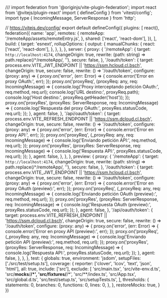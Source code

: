 /// <reference types="vitest" />
import federation from '@originjs/vite-plugin-federation';
import react from '@vitejs/plugin-react'
import { defineConfig } from 'vitest/config';
import type { IncomingMessage, ServerResponse } from 'http';

// https://vitejs.dev/config/
export default defineConfig({
  plugins: [
    react(),
    federation({
      name: 'app',
      remotes: {
        remoteApp: '/remoteApp/assets/remoteEntry.js',
      },
      shared: ['react', 'react-dom'],
    }),
  ],
  build: {
    target: 'esnext',
    rollupOptions: {
      output: {
        manualChunks: {
          react: ['react', 'react-dom'],
        },
      },
    },
  },
  server: {
    proxy: {
      '/remoteApp': {
        target: `http://localhost:4174`,
        changeOrigin: true,
        rewrite: (path: string) => path.replace(/^\/remoteApp/, ''),
        secure: false,
      },
      '/oauth/token': {
        target: process.env.VITE_JWT_ENDPOINT || 'https://ssm.hcloud.cl.bsch',
        changeOrigin: true,
        secure: false, 
        rewrite: () => '/oauth/token', 
        configure: (proxy: any) => {
          proxy.on('error', (err: Error) => {
            console.error('Error en proxy OAuth:', err);
          });
          proxy.on('proxyReq', (proxyReq: any, req: IncomingMessage) => {
            console.log('Proxy interceptando petición OAuth:', req.method, req.url);
            console.log('URL destino:', proxyReq.path);
            console.log('Host destino:', proxyReq.getHeader('host'));
          });
          proxy.on('proxyRes', (proxyRes: ServerResponse, req: IncomingMessage) => {
            console.log('Respuesta del proxy OAuth:', proxyRes.statusCode, req.url);
          });
        },
        agent: false,
      },
      '/api/oauth/token': {
        target: process.env.VITE_REFRESH_ENDPOINT || 'https://ssm.dcloud.cl.bsch',
        changeOrigin: true,
        secure: false, 
        rewrite: () => '/oauth/token', 
        configure: (proxy: any) => {
          proxy.on('error', (err: Error) => {
            console.error('Error en proxy API:', err);
          });
          proxy.on('proxyReq', (_proxyReq: any, req: IncomingMessage) => {
            console.log('Enviando petición API:', req.method, req.url);
          });
          proxy.on('proxyRes', (proxyRes: ServerResponse, req: IncomingMessage) => {
            console.log('Respuesta API:', proxyRes.statusCode, req.url);
          });
        },
        agent: false, 
      },
    },
  },
  preview: {
    proxy: {
      '/remoteApp': {
        target: `http://localhost:4174`,
        changeOrigin: true,
        rewrite: (path: string) => path.replace(/^\/remoteApp/, ''),
        secure: false,
      },
      '/oauth/token': {
        target: process.env.VITE_JWT_ENDPOINT || 'https://ssm.hcloud.cl.bsch',
        changeOrigin: true,
        secure: false,
        rewrite: () => '/oauth/token',
        configure: (proxy: any) => {
          proxy.on('error', (err: Error) => {
            console.error('Error en proxy OAuth (preview):', err);
          });
          proxy.on('proxyReq', (_proxyReq: any, req: IncomingMessage) => {
            console.log('Enviando petición OAuth (preview):', req.method, req.url);
          });
          proxy.on('proxyRes', (proxyRes: ServerResponse, req: IncomingMessage) => {
            console.log('Respuesta OAuth (preview):', proxyRes.statusCode, req.url);
          });
        },
        agent: false,
      },
      '/api/oauth/token': {
        target: process.env.VITE_REFRESH_ENDPOINT || 'https://ssm.dcloud.cl.bsch',
        changeOrigin: true,
        secure: false,
        rewrite: () => '/oauth/token',
        configure: (proxy: any) => {
          proxy.on('error', (err: Error) => {
            console.error('Error en proxy API (preview):', err);
          });
          proxy.on('proxyReq', (_proxyReq: any, req: IncomingMessage) => {
            console.log('Enviando petición API (preview):', req.method, req.url);
          });
          proxy.on('proxyRes', (proxyRes: ServerResponse, req: IncomingMessage) => {
            console.log('Respuesta API:', proxyRes.statusCode, req.url);
          });
        },
        agent: false,
      },
    },
  },
  test: {
    globals: true,
    environment: 'jsdom',
    setupFiles: ['./src/test/setup.ts'],
    coverage: {
      reporter: ['clover', 'lcov', 'text', 'json', 'html'],
      all: true,
      include: ['src'],
      exclude: [
        'src/main.tsx',
        'src/vite-env.d.ts',
        'src/__mocks__/**/*',
        'src/__fixtures__/**/*',
        'src/**/index.ts',
        'src/App.tsx',
        'src/global.d.ts',
        'src/test/setup.ts',
        'src/setupTests.ts',
      ],
      thresholds: {
        statements: 0,
        branches: 0,
        functions: 0,
        lines: 0,
      },
    },
    restoreMocks: true,
  }
})
